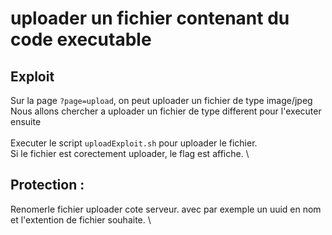 # uploader un fichier contenant du code executable

## Exploit
Sur la page `?page=upload`, on peut uploader un fichier de type image/jpeg \
 Nous allons chercher a uploader un fichier de type different pour l'executer ensuite \
  \
Executer le script `uploadExploit.sh` pour uploader le fichier. \
Si le fichier est corectement uploader, le flag est affiche. \
 
## Protection :
Renomerle fichier uploader cote serveur. avec par exemple un uuid en nom et l'extention de fichier souhaite. \

